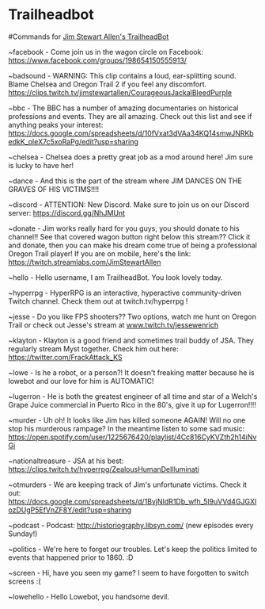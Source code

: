 # Trailheadbot


#Commands for [Jim Stewart Allen's TrailheadBot](https://www.twitch.tv/jimstewartallen)

~facebook - Come join us in the wagon circle on Facebook: https://www.facebook.com/groups/198654150555913/

~badsound - WARNING: This clip contains a loud, ear-splitting sound. Blame Chelsea and Oregon Trail 2 if you feel any discomfort. https://clips.twitch.tv/jimstewartallen/CourageousJackalBleedPurple

~bbc - The BBC has a number of amazing documentaries on historical professions and events. They are all amazing. Check out this list and see if anything peaks your interest: https://docs.google.com/spreadsheets/d/10fVxat3dVAa34KQ14smwJNRKbedkK_oIeX7c5xoRaPg/edit?usp=sharing

~chelsea - Chelsea does a pretty great job as a mod around here! Jim sure is lucky to have her!

~dance - And this is the part of the stream where JIM DANCES ON THE GRAVES OF HIS VICTIMS!!!!

~discord - ATTENTION: New Discord. Make sure to join us on our Discord server: https://discord.gg/NhJMUnt

~donate - Jim works really hard for you guys, you should donate to his channel!! See that covered wagon button right below this stream?? Click it and donate, then you can make his dream come true of being a professional Oregon Trail player! If you are on mobile, here\'s the link: https://twitch.streamlabs.com/JimStewartAllen

~hello - Hello username, I am TrailheadBot. You look lovely today.

~hyperrpg - HyperRPG is an interactive, hyperactive community-driven Twitch channel. Check them out at twitch.tv/hyperrpg !

~jesse - Do you like FPS shooters?? Two options, watch me hunt on Oregon Trail or check out Jesse\'s stream at www.twitch.tv/jessewenrich

~klayton - Klayton is a good friend and sometimes trail buddy of JSA. They regularly stream Myst together. Check him out here: https://twitter.com/FrackAttack_KS

~lowe - Is he a robot, or a person?! It doesn\'t freaking matter because he is lowebot and our love for him is AUTOMATIC!

~lugerron - He is both the greatest engineer of all time and star of a Welch\'s Grape Juice commercial in Puerto Rico in the 80\'s, give it up for Lugerron!!!!

~murder - Uh oh! It looks like Jim has killed someone AGAIN! Will no one stop his murderous rampage? In the meantime listen to some sad music: https://open.spotify.com/user/1225676420/playlist/4Cc816CyKVZth2h14iNvGi

~nationaltreasure - JSA at his best: https://clips.twitch.tv/hyperrpg/ZealousHumanDeIlluminati

~otmurders - We are keeping track of Jim\'s unfortunate victims. Check it out: https://docs.google.com/spreadsheets/d/1BvjNIdR1Db_wfh_5l9uVVd4GJGXlozDUgP5EfVnZF8Y/edit?usp=sharing

~podcast - Podcast: http://historiography.libsyn.com/ (new episodes every Sunday!)

~politics - We\'re here to forget our troubles. Let\'s keep the politics limited to events that happened prior to 1860. :D

~screen - Hi, have you seen my game? I seem to have forgotten to switch screens :(

~lowehello - Hello Lowebot, you handsome devil.
